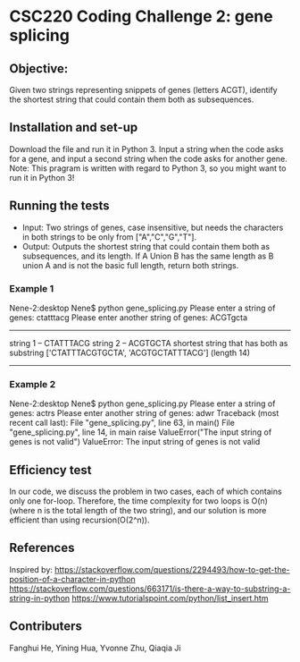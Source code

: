 # CSC220 Coding Challenge 2: gene splicing
## Objective: 
Given two strings representing snippets of genes (letters ACGT), 
identify the shortest string that could contain them both as subsequences.

## Installation and set-up
Download the file and run it in Python 3. Input a string when the code asks for a gene, and input a second string when the code asks for another gene.
Note: This pragram is written with regard to Python 3, so you might want to run it in Python 3!

## Running the tests
- Input: Two strings of genes, case insensitive, but needs the characters in both strings to be only from ["A","C","G","T"].
- Output: Outputs the shortest string that could contain them both as subsequences, and its length. If A Union B has the same length as B union A and is not the basic full length, return both strings.

### Example 1 
Nene-2:desktop Nene$ python gene_splicing.py
Please enter a string of genes: ctatttacg
Please enter another string of genes: ACGTgcta
******************************************** 
 string 1 – CTATTTACG string 2 – ACGTGCTA 
 shortest string that has both as substring 
 ['CTATTTACGTGCTA', 'ACGTGCTATTTACG'] (length 14)
******************************************** 

### Example 2
Nene-2:desktop Nene$ python gene_splicing.py
Please enter a string of genes: actrs
Please enter another string of genes: adwr
Traceback (most recent call last):
  File "gene_splicing.py", line 63, in <module>
    main()
  File "gene_splicing.py", line 14, in main
    raise ValueError("The input string of genes is not valid")
ValueError: The input string of genes is not valid

## Efficiency test
In our code, we discuss the problem in two cases, each of which contains only one for-loop. Therefore, the time complexity for two loops is O(n) (where n is the total length of the two string), and our solution is more efficient than using recursion(O(2^n)).

## References
Inspired by:
https://stackoverflow.com/questions/2294493/how-to-get-the-position-of-a-character-in-python
https://stackoverflow.com/questions/663171/is-there-a-way-to-substring-a-string-in-python
https://www.tutorialspoint.com/python/list_insert.htm


## Contributers
Fanghui He, Yining Hua, Yvonne Zhu, Qiaqia Ji
